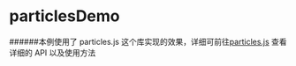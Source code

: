 # particlesDemo
######本例使用了 particles.js 这个库实现的效果，详细可前往[particles.js](https://github.com/VincentGarreau/particles.js) 查看详细的 API 以及使用方法
